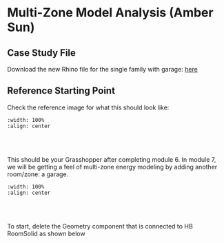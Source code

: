 # Multi-Zone Model Analysis (Amber Sun)

## Case Study File
Download the new Rhino file for the single family with garage: <a href="https://github.com/gaudi369/buildingenergymodeling_workshops/blob/docs/arch134b_workshops/_downloads/single_family_shed.3dm" target="_blank">here</a> 

## Reference Starting Point
Check the reference image for what this should look like:
```{image} ../_static/multizone/multizone1_1.png
:width: 100%
:align: center
```
<br/><br/>

This should be your Grasshopper after completing module 6. In module 7, we will be getting a feel of multi-zone energy modeling by adding another room/zone: a garage. 
```{image} ../_static/multizone/multizone1_2.png
:width: 100%
:align: center
```
<br/><br/>

To start, delete the Geometry component that is connected to HB RoomSolid as shown below
```{image} ../_static/multizone/multizone1_3.png